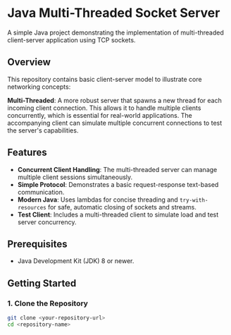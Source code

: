 # Java Multi-Threaded Socket Server

A simple Java project demonstrating the implementation of multi-threaded client-server application using TCP sockets.

## Overview

This repository contains basic client-server model to illustrate core networking concepts:

**Multi-Threaded**: A more robust server that spawns a new thread for each incoming client connection. This allows it to handle multiple clients concurrently, which is essential for real-world applications. The accompanying client can simulate multiple concurrent connections to test the server's capabilities.

## Features

-   **Concurrent Client Handling**: The multi-threaded server can manage multiple client sessions simultaneously.
-   **Simple Protocol**: Demonstrates a basic request-response text-based communication.
-   **Modern Java**: Uses lambdas for concise threading and `try-with-resources` for safe, automatic closing of sockets and streams.
-   **Test Client**: Includes a multi-threaded client to simulate load and test server concurrency.

## Prerequisites

-   Java Development Kit (JDK) 8 or newer.

## Getting Started

### 1. Clone the Repository

```bash
git clone <your-repository-url>
cd <repository-name>
